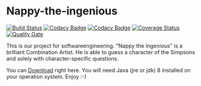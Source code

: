 # Nappy-the-ingenious 
[![Build Status](https://travis-ci.org/nappydevelopment/Nappy-the-ingenious.svg?branch=master)](https://travis-ci.org/nappydevelopment/Nappy-the-ingenious)
[![Codacy Badge](https://api.codacy.com/project/badge/grade/88d0971636d54d0ab9c7e008c7ecb682)](https://www.codacy.com/app/github_61/Nappy-the-ingenious)
[![Codacy Badge](https://api.codacy.com/project/badge/Coverage/88d0971636d54d0ab9c7e008c7ecb682)](https://www.codacy.com/app/NappyDevelopment/Nappy-the-ingenious?utm_source=github.com&amp;utm_medium=referral&amp;utm_content=nappydevelopment/Nappy-the-ingenious&amp;utm_campaign=Badge_Coverage)
[![Coverage Status](https://coveralls.io/repos/github/nappydevelopment/Nappy-the-ingenious/badge.svg?branch=master)](https://coveralls.io/github/nappydevelopment/Nappy-the-ingenious?branch=master)
[![Quality Gate](http://sonarqube.it.dh-karlsruhe.de/api/badges/gate?key=nappydevelompent%3Anappy-the-ingenious)](http://sonarqube.it.dh-karlsruhe.de/overview?id=nappydevelompent%3Anappy-the-ingenious)

This is our project for softwareengineering. "Nappy the ingenious" is a brilliant Combination Artist. He is able to guess a character of the Simpsons and solely with character-specific questions.


You can [Download](https://github.com/nappydevelopment/Nappy-the-ingenious/raw/master/jar/nappy-the-ingenious-0.0.2-SNAPSHOT.jar) right here. You will need Java (jre or jdk) 8 installed on your operation system. Enjoy :-) 
